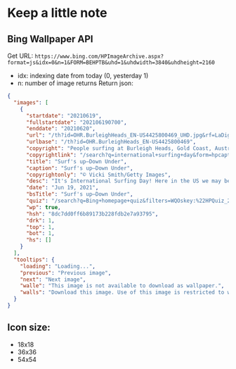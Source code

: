 # Keep a little note

## Bing Wallpaper API

Get URL:
`https://www.bing.com/HPImageArchive.aspx?format=js&idx=0&n=1&FORM=BEHPTB&uhd=1&uhdwidth=3840&uhdheight=2160
`
* idx: indexing date from today (0, yesterday 1)
* n: number of image returns
Return json:

```json
{
  "images": [
    {
      "startdate": "20210619",
      "fullstartdate": "202106190700",
      "enddate": "20210620",
      "url": "/th?id=OHR.BurleighHeads_EN-US4425800469_UHD.jpg&rf=LaDigue_UHD.jpg&pid=hp&w=3840&h=2160&rs=1&c=4",
      "urlbase": "/th?id=OHR.BurleighHeads_EN-US4425800469",
      "copyright": "People surfing at Burleigh Heads, Gold Coast, Australia (© Vicki Smith/Getty Images)",
      "copyrightlink": "/search?q=international+surfing+day&form=hpcapt&filters=HpDate%3a%2220210619_0700%22",
      "title": "Surf's up—Down Under",
      "caption": "Surf's up—Down Under",
      "copyrightonly": "© Vicki Smith/Getty Images",
      "desc": "It's International Surfing Day! Here in the US we may be welcoming summer tomorrow, but these Aussie surfers are saying g'day to the rad waves of winter (which started for them on June 1). Though peak surf season is autumn (that is, our spring) here in the Gold Coast area of Queensland, these tropical beaches offer world-class breaks all year long.",
      "date": "Jun 19, 2021",
      "bsTitle": "Surf's up—Down Under",
      "quiz": "/search?q=Bing+homepage+quiz&filters=WQOskey:%22HPQuiz_20210619_BurleighHeads%22&FORM=HPQUIZ",
      "wp": true,
      "hsh": "8dc7dd0ff6b89173b228fdb2e7a93795",
      "drk": 1,
      "top": 1,
      "bot": 1,
      "hs": []
    }
  ],
  "tooltips": {
    "loading": "Loading...",
    "previous": "Previous image",
    "next": "Next image",
    "walle": "This image is not available to download as wallpaper.",
    "walls": "Download this image. Use of this image is restricted to wallpaper only."
  }
}

```
## Icon size:
* 18x18
* 36x36
* 54x54